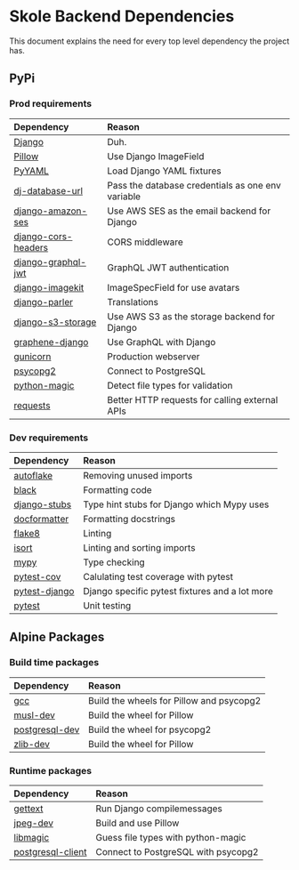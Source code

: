 # Skole Backend Dependencies

This document explains the need for every top level dependency the project has.

## PyPi

### Prod requirements

| Dependency                                                           | Reason                                            |
| :------------------------------------------------------------------- | :------------------------------------------------ |
| [Django](https://pypi.org/project/Django/)                           | Duh.                                              |
| [Pillow](https://pypi.org/project/Pillow/)                           | Use Django ImageField                             |
| [PyYAML](https://pypi.org/project/PyYAML/)                           | Load Django YAML fixtures                         |
| [dj-database-url](https://pypi.org/project/dj-database-url/)         | Pass the database credentials as one env variable |
| [django-amazon-ses](https://pypi.org/project/django-amazon-ses/)     | Use AWS SES as the email backend for Django       |
| [django-cors-headers](https://pypi.org/project/django-cors-headers/) | CORS middleware                                   |
| [django-graphql-jwt](https://pypi.org/project/django-graphql-jwt/)   | GraphQL JWT authentication                        |
| [django-imagekit](https://pypi.org/project/django-imagekit/)         | ImageSpecField for use avatars                    |
| [django-parler](https://pypi.org/project/django-parler/)             | Translations                                      |
| [django-s3-storage](https://pypi.org/project/django-s3-storage/)     | Use AWS S3 as the storage backend for Django      |
| [graphene-django](https://pypi.org/project/graphene-django/)         | Use GraphQL with Django                           |
| [gunicorn](https://pypi.org/project/gunicorn/)                       | Production webserver                              |
| [psycopg2](https://pypi.org/project/psycopg2/)                       | Connect to PostgreSQL                             |
| [python-magic](https://pypi.org/project/python-magic/)               | Detect file types for validation                  |
| [requests](https://pypi.org/project/requests/)                       | Better HTTP requests for calling external APIs    |

### Dev requirements

| Dependency                                               | Reason                                         |
| :------------------------------------------------------- | :--------------------------------------------- |
| [autoflake](https://pypi.org/project/autoflake/)         | Removing unused imports                        |
| [black](https://pypi.org/project/black/)                 | Formatting code                                |
| [django-stubs](https://pypi.org/project/django-stubs/)   | Type hint stubs for Django which Mypy uses     |
| [docformatter](https://pypi.org/project/docformatter/)   | Formatting docstrings                          |
| [flake8](https://pypi.org/project/flake8/)               | Linting                                        |
| [isort](https://pypi.org/project/isort/)                 | Linting and sorting imports                    |
| [mypy](https://pypi.org/project/mypy/)                   | Type checking                                  |
| [pytest-cov](https://pypi.org/project/pytest-cov/)       | Calulating test coverage with pytest           |
| [pytest-django](https://pypi.org/project/pytest-django/) | Django specific pytest fixtures and a lot more |
| [pytest](https://pypi.org/project/pytest/)               | Unit testing                                   |

## Alpine Packages

### Build time packages

| Dependency                                                                             | Reason                                   |
| :------------------------------------------------------------------------------------- | :--------------------------------------- |
| [gcc](https://pkgs.alpinelinux.org/package/edge/main/x86_64/gcc)                       | Build the wheels for Pillow and psycopg2 |
| [musl-dev](https://pkgs.alpinelinux.org/package/edge/main/x86_64/musl-dev)             | Build the wheel for Pillow               |
| [postgresql-dev](https://pkgs.alpinelinux.org/package/edge/main/x86_64/postgresql-dev) | Build the wheel for psycopg2             |
| [zlib-dev](https://pkgs.alpinelinux.org/package/edge/main/x86_64/zlib-dev)             | Build the wheel for Pillow               |

### Runtime packages

| Dependency                                                                                   | Reason                              |
| :------------------------------------------------------------------------------------------- | :---------------------------------- |
| [gettext](https://pkgs.alpinelinux.org/package/edge/main/x86_64/gettext)                     | Run Django compilemessages          |
| [jpeg-dev](https://pkgs.alpinelinux.org/package/edge/main/x86_64/jpeg-dev)                   | Build and use Pillow                |
| [libmagic](https://pkgs.alpinelinux.org/package/edge/main/x86_64/libmagic)                   | Guess file types with python-magic  |
| [postgresql-client](https://pkgs.alpinelinux.org/package/edge/main/x86_64/postgresql-client) | Connect to PostgreSQL with psycopg2 |
